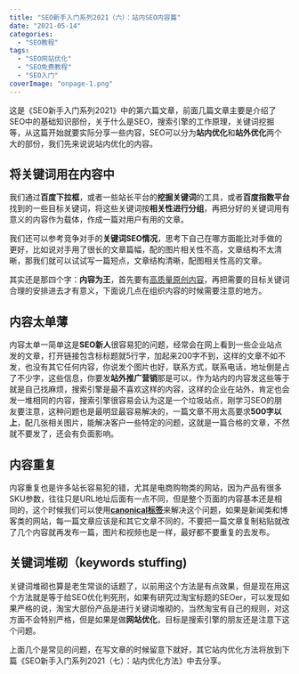 ```yaml
---
title: "SEO新手入门系列2021（六）：站内SEO内容篇"
date: "2021-05-14"
categories: 
  - "SEO教程"
tags: 
  - "SEO网站优化"
  - "SEO免费教程"
  - "SEO入门"
coverImage: "onpage-1.png"
---
```


这是《SEO新手入门系列2021》中的第六篇文章，前面几篇文章主要是介绍了SEO中的基础知识部份，关于什么是SEO，搜索引擎的工作原理，关键词挖掘等，从这篇开始就要实际分享一些内容，SEO可以分为**站内优化**和**站外优化**两个大的部份，我们先来说说站内优化的内容。

## 将关键词用在内容中

我们通过**百度下拉框**，或者一些站长平台的**挖掘关键词**的工具，或者**百度指数平台**找到的一些目标关键词，将这些关键词按**相关性进行分组**，再把分好的关键词用有意义的内容作为载体，作成一篇对用户有用的文章。

我们还可以参考竞争对手的**关键词SEO情况**，思考下自己在哪方面能比对手做的更好，比如说对手用了很长的文章篇幅，配的图片相关性不高，文章结构不太清晰，那我们就可以试试写一篇短点，文章结构清晰，配图相关性高的文章。

其实还是那四个字：**内容为王**，首先要有[高质量原创内容](https://www.seozen.top/writing-seo-article.html)，再把需要的目标关键词合理的安排进去才有意义，下面说几点在组织内容的时候需要注意的地方。

## 内容太单薄

内容太单一简单这是**SEO新人**很容易犯的问题，经常会在网上看到一些企业站点发的文章，打开链接包含标标题就5行字，加起来200字不到，这样的文章不如不发，也没有其它任何内容，你说发个图片也好，联系方式，联系电话，地址倒是占了不少字，这些信息，你要发**站外推广营销**那是可以，作为站内的内容发这些等于就是自己找麻烦，搜索引擎是最不喜欢这样的内容，这样的企业在站外，肯定也会发一堆相同的内容，搜索引擎很容易会认为这是一个垃圾站点，刚学习SEO的朋友要注意，这种问题也是最明显最容易解决的，一篇文章不用太高要求**500字以上**，配几张相关图片，能解决客户一些特定的问题，这就是一篇合格的文章，不然就不要发了，还会有负面影响。

## 内容重复

内容重复也是许多站长容易犯的错，尤其是电商购物类的网站，因为产品有很多SKU参数，往往只是URL地址后面有一点不同，但是整个页面的内容基本还是相同的，这个时候我们可以使用[**canonical标签**](https://www.seozen.top/seo-canonical.html)来解决这个问题，如果是新闻类和博客类的网站，每一篇文章应该是和其它文章不同的，不要把一篇文章复制粘贴就改了几个内容就再发布一篇，图片和视频也是一样，最好都不要重复的去发布。

## 关键词堆砌（keywords stuffing)

关键词堆砌也算是老生常谈的话题了，以前用这个方法是有点效果，但是现在用这个方法就是等于给SEO优化判死刑，如果有研究过淘宝标题的SEOer，可以发现如果严格的说，淘宝大部份产品是进行关键词堆砌的，当然淘宝有自己的规则，对这方面不会特别严格，但是如果是做**网站优化**，目标是搜索引擎的朋友还是注意下这个问题。

上面几个是常见的问题，在写文章的时候留意下就好，其它站内优化方法将放到下篇《SEO新手入门系列2021（七）：站内优化方法》中去分享。
